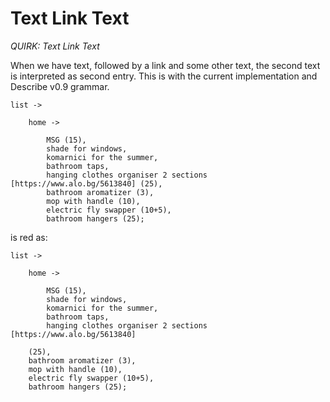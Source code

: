 # Text Link Text
_QUIRK: Text Link Text_

When we have text, followed by a link and some other text, the second text is interpreted as second entry. This is with the current implementation and Describe v0.9 grammar.

```
list ->

	home ->

		MSG (15),
		shade for windows,
		komarnici for the summer,
		bathroom taps,
		hanging clothes organiser 2 sections [https://www.alo.bg/5613840] (25),
		bathroom aromatizer (3),
		mop with handle (10),
		electric fly swapper (10+5),
		bathroom hangers (25);
```
is red as:
```
list ->

	home ->

		MSG (15),
		shade for windows,
		komarnici for the summer,
		bathroom taps,
		hanging clothes organiser 2 sections [https://www.alo.bg/5613840] 

	(25),
	bathroom aromatizer (3),
	mop with handle (10),
	electric fly swapper (10+5),
	bathroom hangers (25);
```
